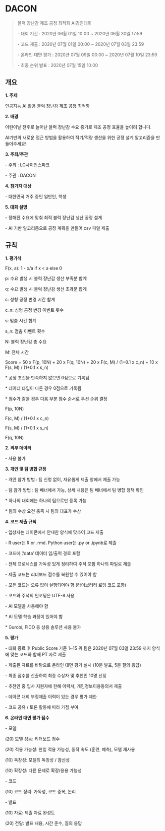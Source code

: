 # DACON

> 블럭 장난감 제조 공정 최적화 AI경진대회
>
> \- 대회 기간 : 2020년 06월 01일 10:00 ~ 2020년 06월 30일 17:59
>
> \- 코드 제출 : 2020년 07월 01일 00:00 ~ 2020년 07월 03일 23:59
>
> \- 온라인 대면 평가 : 2020년 07월 09일 00:00 ~ 2020년 07월 10일 23:59
>
> \- 최종 순위 발표 : 2020년 07월 15일 10:00

## 개요

**1. 주제**

인공지능 AI 활용 블럭 장난감 제조 공정 최적화

**2. 배경**

어린이날 전후로 늘어난 블럭 장난감 수요 증가로 제조 공정 효율을 높이려 합니다. 

AI기반의 새로운 접근 방법을 활용하여 적기/적량 생산을 위한 공정 설계 알고리즘을 만들어주세요! 

**3. 주최/주관**

\- 주최 : LG사이언스파크

\- 주관 : DACON

**4. 참가자 대상**

\- 대한민국 거주 중인 일반인, 학생

**5. 대회 설명**

\- 정해진 수요에 맞춰 최적 블럭 장난감 생산 공정 설계

\- AI 기반 알고리즘으로 공정 계획을 만들어 csv 파일 제출



## 규칙

**1. 평가식**

F(x, a): 1 - x/a if x < a else 0

p: 수요 발생 시 블럭 장난감 생산 부족분 합계

q: 수요 발생 시 블럭 장난감 생산 초과분 합계

c: 성형 공정 변경 시간 합계

c_n: 성형 공정 변경 이벤트 횟수

s: 멈춤 시간 합계

s_n: 멈춤 이벤트 횟수

N: 블럭 장난감 총 수요

M: 전체 시간

Score = 50 x F(p, 10N) + 20 x F(q, 10N) + 20 x F(c, M) / (1+0.1 x c_n) + 10 x F(s, M) / (1+0.1 x s_n)

\* 공정 조건을 만족하지 않으면 0점으로 기록됨

\* 데이터 타입이 다른 경우 0점으로 기록됨

﻿﻿﻿﻿﻿﻿﻿﻿﻿﻿﻿﻿﻿﻿﻿﻿﻿﻿﻿﻿﻿﻿﻿﻿﻿﻿﻿﻿﻿﻿﻿* 점수가 같을 경우 다음 부분 점수 순서로 우선 순위 결정

F(p, 10N)

F(c, M) / (1+0.1 x c_n)

F(s, M) / (1+0.1 x s_n)

F(q, 10N)



**2. 외부 데이터**

\-  사용 불가



**3. 개인 및 팀 병합 규정**

\- 개인 참가 방법 : 팀 신청 없이, 자유롭게 제출 창에서 제출 가능 

\- 팀 참가 방법 : 팀 배너에서 가능, 상세 내용은 팀 배너에서 팀 병합 정책 확인

\* 하나의 대회에는 하나의 팀으로만 등록 가능

\* 팀의 수상 요건 충족 시 팀의 대표가 수상

 

**4. 코드 제출 규칙**

\- 입상자는 데이콘에서 안내한 양식에 맞추어 코드 제출

\- R user는 R or .rmd. Python user는 .py or .ipynb로 제출

\- 코드에 ‘/data’ 데이터 입/출력 경로 포함

\- 전체 프로세스를 가독성 있게 정리하여 주석 포함 하나의 파일로 제출

\- 제출 코드는 리더보드 점수를 복원할 수 있어야 함

\- 모든 코드는 오류 없이 실행되어야 함 (라이브러리 로딩 코드 포함)

\- 코드와 주석의 인코딩은 UTF-8 사용

\- AI 모델을 사용해야 함

\* AI 모델 학습 과정이 있어야 함

\* Gurobi, FICO 등 상용 솔루션 사용 불가



**5. 평가**

\- 대회 종료 후 Public Score 기준 1~15 위 팀은 2020년 07월 03일 23:59 까지 양식에 맞는 코드와 함께 PT 자료 제출

\- 제출된 자료를 바탕으로 온라인 대면 평가 실시 (10분 발표, 5분 질의 응답)

\- 최종 점수를 산출하여 최종 수상자 및 추천인 10명 선정

\- 추천인 중 입사 지원자에 한해 이력서, 개인정보이용동의서 제출

\- 데이콘 대회 부정제출 이력이 있는 경우 평가 제한

\- 코드 공유 / 토론 활동에 따라 가점 부여



**6. 온라인 대면 평가 점수**

\- 모델

(20) 모델 성능:  리더보드 점수

(20) 적용 가능성: 현업 적용 가능성, 동작 속도 (훈련, 예측), 모델 재사용

(10) 독창성: 모델의 독창성 / 참신성

(10) 확장성: 다른 문제로 확장/응용 가능성

\- 코드

(10) 코드 정리: 가독성, 코드 중복, 논리

\- 발표

(10) 자료: 제출 자료 완성도

(20) 전달: 발표 내용, 시간 준수, 질의 응답